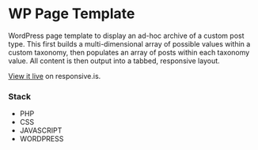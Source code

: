 WP Page Template
============

WordPress page template to display an ad-hoc archive of a custom post type. This first builds a multi-dimensional array of possible values within a custom taxonomy, then populates an array of posts within each taxonomy value. All content is then output into a tabbed, responsive layout.  

[View it live](http://responsive.is/rerainc.com/portfolio) on responsive.is.

### Stack
* PHP
* CSS
* JAVASCRIPT
* WORDPRESS
